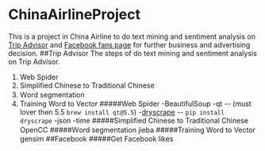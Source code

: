 # ChinaAirlineProject
This is a project in China Airline to do text mining and sentiment analysis on [Trip Advisor](https://www.tripadvisor.com.tw/Airline_Review-d8729049-Reviews-Cheap-Flights-China-Airlines) and [Facebook fans page](https://www.facebook.com/chinaairlines.travelchannel/?fref=ts) for further business and advertising decision.
##Trip Advisor
The steps of do text mining and sentiment analysis on Trip Advisor.
1. Web Spider
2. Simplified Chinese to Traditional Chinese
3. Ｗord segmentation
4. Training Word to Vector
#####Web Spider
-BeautifulSoup
-qt -- (must lover then 5.5 `brew install qt@5.5`)
-[dryscrape](http://dryscrape.readthedocs.io/en/latest/installation.html) -- `pip install dryscrape`
-json
-time
#####Simplified Chinese to Traditional Chinese
OpenCC
#####Ｗord segmentation
jieba
#####Training Word to Vector
gensim
##Facebook
#####Get Facebook likes
